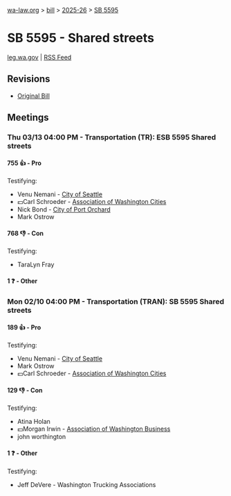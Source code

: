 [wa-law.org](/) > [bill](/bill/) > [2025-26](/bill/2025-26/) > [SB 5595](/bill/2025-26/sb/5595/)

# SB 5595 - Shared streets
[leg.wa.gov](https://app.leg.wa.gov/billsummary?BillNumber=5595&Year=2025&Initiative=false) | [RSS Feed](./rss.xml)

## Revisions
* [Original Bill](1/)

## Meetings
### Thu 03/13 04:00 PM - Transportation (TR): ESB 5595 Shared streets
#### 755 👍 - Pro
Testifying:
* Venu Nemani - [City of Seattle](/org/city_of_seattle/)
* 💵Carl Schroeder - [Association of Washington Cities](/org/association_of_washington_cities/)
* Nick Bond - [City of Port Orchard](/org/city_of_port_orchard/)
* Mark Ostrow

#### 768 👎 - Con
Testifying:
* TaraLyn Fray

#### 1 ❓ - Other

### Mon 02/10 04:00 PM - Transportation (TRAN): SB 5595 Shared streets
#### 189 👍 - Pro
Testifying:
* Venu Nemani - [City of Seattle](/org/city_of_seattle/)
* Mark Ostrow
* 💵Carl Schroeder - [Association of Washington Cities](/org/association_of_washington_cities/)

#### 129 👎 - Con
Testifying:
* Atina Holan
* 💵Morgan Irwin - [Association of Washington Business](/org/association_of_washington_business/)
* john worthington

#### 1 ❓ - Other
Testifying:
* Jeff DeVere - Washington Trucking Associations
